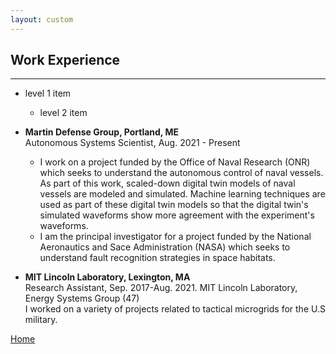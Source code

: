 ```yaml
---
layout: custom
---
```


## Work Experience
---
- level 1 item
  - level 2 item
- **Martin Defense Group, Portland, ME** <br />
  Autonomous Systems Scientist, Aug. 2021 - Present <br />
  - I work on a project funded by the Office of Naval Research (ONR) which seeks to understand the autonomous control of naval vessels.  As part of this work, scaled-down digital twin models of naval vessels are modeled and simulated.  Machine learning techniques are used as part of these digital twin models so that the digital twin's simulated waveforms show more agreement with the experiment's waveforms. <br />
  - I am the principal investigator for a project funded by the National Aeronautics and Sace Administration (NASA) which seeks to understand fault recognition strategies in space habitats.  

- **MIT Lincoln Laboratory, Lexington, MA** <br />
  Research Assistant, Sep. 2017-Aug. 2021.  MIT Lincoln Laboratory, Energy Systems Group (47) <br />
  I worked on a variety of projects related to tactical microgrids for the U.S military.


[Home](./)

